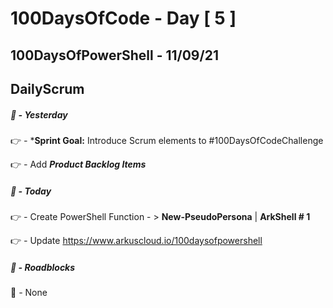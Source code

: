 # 100DaysOfCode - Day [ 5 ]     
## 100DaysOfPowerShell - 11/09/21          
## DailyScrum                   


##### :checkered_flag: _-_ Yesterday

:point_right: _-_ ***Sprint Goal:** Introduce Scrum elements to #100DaysOfCodeChallenge

:point_right: _-_ Add ***Product Backlog Items*** 

##### :checkered_flag: _-_ Today

:point_right: _-_ Create PowerShell Function - > **New-PseudoPersona** | **ArkShell # 1**

:point_right: _-_ Update https://www.arkuscloud.io/100daysofpowershell

##### :construction: _-_ Roadblocks

:construction_worker: _-_ None